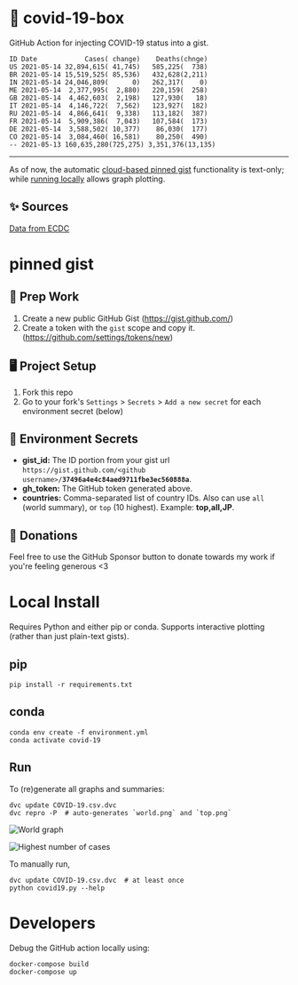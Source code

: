 # 🏥 covid-19-box

GitHub Action for injecting COVID-19 status into a gist.

```
ID Date            Cases( change)    Deaths(chnge)
US 2021-05-14 32,894,615( 41,745)   585,225(  738)
BR 2021-05-14 15,519,525( 85,536)   432,628(2,211)
IN 2021-05-14 24,046,809(      0)   262,317(    0)
ME 2021-05-14  2,377,995(  2,880)   220,159(  258)
GB 2021-05-14  4,462,603(  2,198)   127,930(   18)
IT 2021-05-14  4,146,722(  7,562)   123,927(  182)
RU 2021-05-14  4,866,641(  9,338)   113,182(  387)
FR 2021-05-14  5,909,386(  7,043)   107,584(  173)
DE 2021-05-14  3,588,502( 10,377)    86,030(  177)
CO 2021-05-14  3,084,460( 16,581)    80,250(  490)
-- 2021-05-13 160,635,280(725,275) 3,351,376(13,135)
```

---

As of now, the automatic [cloud-based pinned gist](#pinned-gist) functionality is text-only;
while [running locally](#local-install) allows graph plotting.

## ✨ Sources

[Data from ECDC](https://www.ecdc.europa.eu/en/publications-data/download-todays-data-geographic-distribution-covid-19-cases-worldwide)

# pinned gist

## 🎒 Prep Work
1. Create a new public GitHub Gist (https://gist.github.com/)
1. Create a token with the `gist` scope and copy it. (https://github.com/settings/tokens/new)

## 🖥 Project Setup
1. Fork this repo
1. Go to your fork's `Settings` > `Secrets` > `Add a new secret` for each environment secret (below)

## 🤫 Environment Secrets
- **gist_id:** The ID portion from your gist url `https://gist.github.com/<github username>/`**`37496a4e4c84aed9711fbe3ec560888a`**.
- **gh_token:** The GitHub token generated above.
- **countries:** Comma-separated list of country IDs. Also can use `all` (world summary), or `top` (10 highest). Example: **top,all,JP**.

## 💸 Donations

Feel free to use the GitHub Sponsor button to donate towards my work if you're feeling generous <3

# Local Install

Requires Python and either pip or conda. Supports interactive plotting (rather than just plain-text gists).

## pip

```
pip install -r requirements.txt
```

## conda

```
conda env create -f environment.yml
conda activate covid-19
```

## Run

To (re)generate all graphs and summaries:

```
dvc update COVID-19.csv.dvc
dvc repro -P  # auto-generates `world.png` and `top.png`
```

![World graph](world.png)

![Highest number of cases](top.png)

To manually run,

```
dvc update COVID-19.csv.dvc  # at least once
python covid19.py --help
```

# Developers

Debug the GitHub action locally using:

```
docker-compose build
docker-compose up
```
